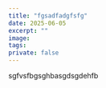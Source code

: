 ```yaml
---
title: "fgsadfadgfsfg"
date: 2025-06-05
excerpt: ""
image: 
tags: 
private: false
---
```


sgfvsfbgsghbasgdsgdehfb